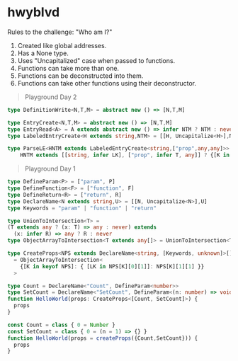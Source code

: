 # hwyblvd
Rules to the challenge: "Who am I?"
1. Created like global addresses.
2. Has a None type.
3. Uses "Uncapitalized" case when passed to functions.
4. Functions can take more than one.
5. Functions can be deconstructed into them.
6. Functions can take other functions using their deconstructor.

> Playground Day 2
  
```ts
type DefinitionWrite<N,T,M> = abstract new () => [N,T,M]
```
```ts
type EntryCreate<N,T,M> = abstract new () => [N,T,M]
type EntryRead<A> = A extends abstract new () => infer NTM ? NTM : never
type LabeledEntryCreate<H extends string,NTM> = [[H, Uncapitalize<H>],NTM]

type ParseLE<HNTM extends LabeledEntryCreate<string,["prop",any,any]>> = 
    HNTM extends [[string, infer LK], ["prop", infer T, any]] ? {[K in LK]: T} : never
```
> Playground Day 1
  
```ts
type DefineParam<P> = ["param", P]
type DefineFunction<F> = ["function", F]
type DefineReturn<R> = ["return", R]
type DeclareName<N extends string,U> = [[N, Uncapitalize<N>],U]
type Keywords = "param" | "function" | "return"
```
```ts
type UnionToIntersection<T> = 
(T extends any ? (x: T) => any : never) extends 
  (x: infer R) => any ? R : never
type ObjectArrayToIntersection<T extends any[]> = UnionToIntersection<T[number]>
```
```ts
type CreateProps<NPS extends DeclareName<string, [Keywords, unknown]>[]>
  = ObjectArrayToIntersection<
    {[K in keyof NPS]: { [LK in NPS[K][0][1]]: NPS[K][1][1] }}
  >
```
```ts
type Count = DeclareName<"Count", DefineParam<number>>
type SetCount = DeclareName<"SetCount", DefineParam<(n: number) => void>>
function HelloWorld(props: CreateProps<[Count, SetCount]>) {
  props
}
```
```ts
const Count = class { 0 = Number }
const SetCount = class { 0 = (n = 1) => {} }
function HelloWorld(props = createProps({Count,SetCount})) {
  props
}
```
